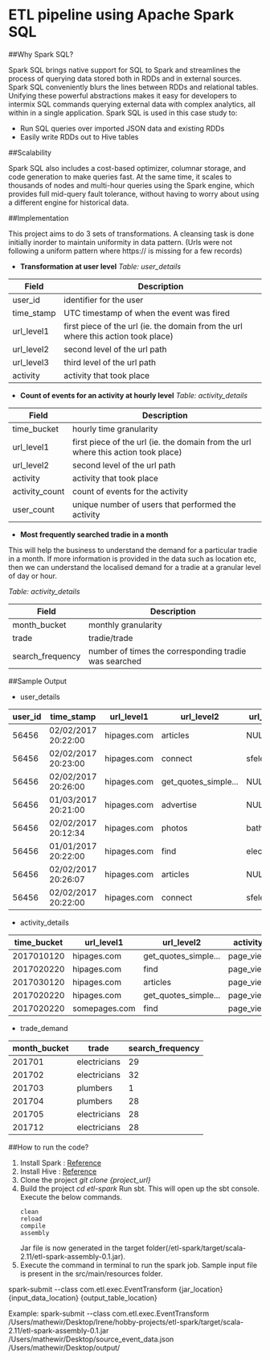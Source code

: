 # ETL pipeline using Apache Spark SQL

##Why Spark SQL?

Spark SQL brings native support for SQL to Spark and streamlines the process of querying data stored both in RDDs and in external sources. Spark SQL conveniently blurs the lines between RDDs and relational tables. Unifying these powerful abstractions makes it easy for developers to intermix SQL commands querying external data with complex analytics, all within in a single application.
Spark SQL is used in this case study to:

- Run SQL queries over imported JSON data and existing RDDs
- Easily write RDDs out to Hive tables

##Scalability

Spark SQL also includes a cost-based optimizer, columnar storage, and code generation to make queries fast. At the same time, it scales to thousands of nodes and multi-hour queries using the Spark engine, which provides full mid-query fault tolerance, without having to worry about using a different engine for historical data.

##Implementation

This project aims to do 3 sets of transformations. A cleansing task is done initially inorder to maintain uniformity in data pattern. (Urls were not following a uniform pattern where https:// is missing for a few records)

- **Transformation at user level**
*Table: user_details*

| Field | Description |
| --- | --- |
| user_id | identifier for the user |
| time_stamp | UTC timestamp of when the event was fired |
| url_level1 | first piece of the url (ie. the domain from the url where this action took place) |
| url_level2 | second level of the url path |
| url_level3 | third level of the url path |
| activity | activity that took place |

- **Count of events for an activity at hourly level**
*Table: activity_details*

| Field | Description |
| --- | --- |
| time_bucket | hourly time granularity |
| url_level1 | first piece of the url (ie. the domain from the url where this action took place) |
| url_level2 | second level of the url path |
| activity | activity that took place |
| activity_count | count of events for the activity |
| user_count | unique number of users that performed the activity |

- **Most frequently searched tradie in a month**

This will help the business to understand the demand for a particular tradie in a month. If more information is provided in the data such as location etc, then we can understand the localised demand for a tradie at a granular level of day or hour.

*Table: activity_details*

| Field | Description |
| --- | --- |
| month_bucket | monthly granularity |
| trade | tradie/trade |
| search_frequency | number of times the corresponding tradie was searched |

##Sample Output

- user_details


|user_id|         time_stamp| url_level1|          url_level2|  url_level3|      activity|
| --- | --- | --- | --- | --- | --- |
|  56456|02/02/2017 20:22:00|hipages.com|            articles|        NULL|     page_view|
|  56456|02/02/2017 20:23:00|hipages.com|             connect| sfelectrics|     page_view|
|  56456|02/02/2017 20:26:00|hipages.com|get_quotes_simple...|        NULL|     page_view|
|  56456|01/03/2017 20:21:00|hipages.com|           advertise|        NULL|  button_click|
|  56456|02/02/2017 20:12:34|hipages.com|              photos|   bathrooms|     page_view|
|  56456|01/01/2017 20:22:00|hipages.com|                find|electricians|list_directory|
|  56456|02/02/2017 20:26:07|hipages.com|            articles|        NULL|     page_view|
|  56456|02/02/2017 20:22:00|hipages.com|             connect| sfelectrics|  button_click|

- activity_details

|time_bucket|     url_level1|          url_level2|      activity|activity_count|user_count|
| --- | --- | --- | --- | --- | --- |
| 2017010120|    hipages.com|get_quotes_simple...|     page_view|            30|        30|
| 2017020220|    hipages.com|                find|     page_view|            26|        26|
| 2017030120|    hipages.com|            articles|     page_view|            29|        29|
| 2017020220|    hipages.com|get_quotes_simple...|     page_view|             1|         1|
| 2017020220|  somepages.com|                find|     page_view|             1|         1|

- trade_demand

|month_bucket|       trade|search_frequency|
| --- | --- | --- |
|      201701|electricians|              29|
|      201702|electricians|              32|
|      201703|    plumbers|               1|
|      201704|    plumbers|              28|
|      201705|electricians|              28|
|      201712|electricians|              28|

##How to run the code?

1. Install Spark : [Reference](https://medium.freecodecamp.org/installing-scala-and-apache-spark-on-mac-os-837ae57d283f)
2. Install Hive : [Reference](https://qiita.com/giwa/items/dabf0bb21ae242532423)
3. Clone the project
   *git clone {project_url}*
4. Build the project
   *cd etl-spark*
   Run sbt. This will open up the sbt console. Execute the below commands.
   ```
   clean
   reload
   compile
   assembly
   ```
   Jar file is now generated in the target folder(/etl-spark/target/scala-2.11/etl-spark-assembly-0.1.jar).
5. Execute the command in terminal to run the spark job. Sample input file is present in the src/main/resources folder.

spark-submit --class com.etl.exec.EventTransform {jar_location} {input_data_location} {output_table_location}

Example:
spark-submit --class com.etl.exec.EventTransform /Users/mathewir/Desktop/Irene/hobby-projects/etl-spark/target/scala-2.11/etl-spark-assembly-0.1.jar /Users/mathewir/Desktop/source_event_data.json /Users/mathewir/Desktop/output/